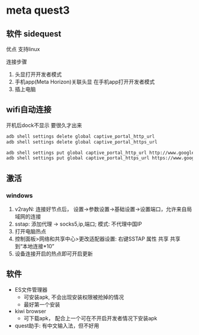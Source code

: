 # meta quest3

## 软件 sidequest

优点 支持linux

连接步骤
1. 头显打开开发者模式
2. 手机app(Meta Horizon)关联头显 在手机app打开开发者模式
3. 插上电脑

## wifi自动连接

开机后dock不显示 要很久才出来

```bash
adb shell settings delete global captive_portal_http_url
adb shell settings delete global captive_portal_https_url

adb shell settings put global captive_portal_http_url http://www.google.cn/generate_204
adb shell settings put global captive_portal_https_url https://www.google.cn/generate_204
```

## 激活

### windows

1. v2rayN: 连接好节点后， 设置->参数设置->基础设置->设置端口，允许来自局域网的连接
2. sstap: 添加代理 -> socks5,ip,端口; 模式: 不代理中国IP
3. 打开电脑热点
4. 控制面板>网络和共享中心>更改适配器设置: 右键SSTAP 属性 共享 共享到“本地连接*10”
5. 设备连接开启的热点即可开启更新

## 软件

- ES文件管理器
    - 可安装apk, 不会出现安装权限被抢掉的情况
    - 最好第一个安装
- kiwi browser
    - 可下载apk， 配合上一个可在不开启开发者情况下安装apk
- quest助手: 有中文输入法，但不好用